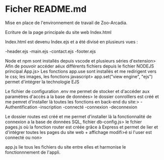# Ficher README.md

Mise en place de l'environnement de travail de Zoo-Arcadia.

Ecriture de la page principale du site web Index.html 

Index.html est devenu Index.ejs et a été divisé en plusieurs vues : 

-header.ejs
-main.ejs
-contact.ejs
-footer.ejs

Node et npm sont installés depuis vscode et plusieurs séries d'extension>
Afin de pouvoir accéder aéux différents fichiers depuis le fichier NODEJS principal App.js>
Les fonctions app.use sont installés et me redirigent vers le css; les images, les fonctions javascript>
app.set("view engine", "ejs") permet d'intégrer la technologie EJS

Le fichier de configuration .env me permet de stocker et d'accéder aux paramètres d'accès a la base de données>
le dossier conrolllers est créé et me pemret d'installer là toutes les fonctions en back-end du site:>
-Authentification
-inscription
-connecté
-connexion
-deconnexion

Le dossier routes est créé et me permet d'installer là la fonctionnalité de connexion a la base de données SQL, fichier db-config.js>
le fchier pages.js où la fonction router est créée grâce à Express et permet de lier et d'intégrer toutes les pages du site web + affichage modifi>é si l'user est connecté ou non>

app.js lie tous les fichiers du site entre elles et harmonise le fonctionnnement de l'appli.


